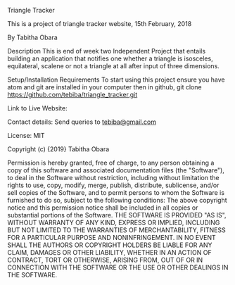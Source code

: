 Triangle Tracker

This is a project of triangle tracker website, 15th February, 2018

By Tabitha Obara

Description
This is end of week two Independent Project that entails building an application that notifies one whether a triangle is isosceles, equilateral, scalene or not a triangle at all after input of three dimensions.

Setup/Installation Requirements
To start using this project ensure you have atom and git are installed in your computer then in github, git clone https://github.com/tebiba/triangle_tracker.git


Link to Live Website:

Contact details:
Send queries to tebiba@gmail.com

License:
MIT

Copyright (c) {2019} Tabitha Obara

Permission is hereby granted, free of charge, to any person obtaining a copy of this software and associated documentation files (the "Software"), to deal in the Software without restriction, including without limitation the rights to use, copy, modify, merge, publish, distribute, sublicense, and/or sell copies of the Software, and to permit persons to whom the Software is furnished to do so, subject to the following conditions:
The above copyright notice and this permission notice shall be included in all
copies or substantial portions of the Software.
THE SOFTWARE IS PROVIDED "AS IS", WITHOUT WARRANTY OF ANY KIND, EXPRESS OR IMPLIED, INCLUDING BUT NOT LIMITED TO THE WARRANTIES OF MERCHANTABILITY, FITNESS FOR A PARTICULAR PURPOSE AND NONINFRINGEMENT. IN NO EVENT SHALL THE AUTHORS OR COPYRIGHT HOLDERS BE LIABLE FOR ANY CLAIM, DAMAGES OR OTHER LIABILITY, WHETHER IN AN ACTION OF CONTRACT, TORT OR OTHERWISE, ARISING FROM, OUT OF OR IN CONNECTION WITH THE SOFTWARE OR THE USE OR OTHER DEALINGS IN THE SOFTWARE.
